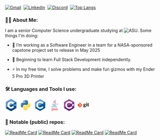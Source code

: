 [![Gmail](https://img.shields.io/badge/-gmail-446078?style=for-the-badge&logo=Gmail&logoColor=white)](mailto:bdelucia@asu.edu)&nbsp;
[![Linkedin](https://img.shields.io/badge/-linkedin-446078?style=for-the-badge&logo=Linkedin&logoColor=white)](https://www.linkedin.com/in/bdeluciajr)&nbsp;
[![Discord](https://img.shields.io/badge/-Discord-446078?style=for-the-badge&logo=discord&logoColor=white)](https://discordapp.com/users/168596902303105024)&nbsp;
[![Top Langs](https://github-readme-stats.vercel.app/api/top-langs/?username=bdelucia&layout=compact&theme=github_dark_dimmed)](https://github.com/anuraghazra/github-readme-stats)
### :man_technologist: About Me:

I am a senior Computer Science undergraduate studying at <img src="https://banner2.cleanpng.com/20180607/ylh/kisspng-arizona-state-university-west-campus-arizona-state-letter-gold-5b19fc1963e347.2024740115284295934092.jpg" title="ASU" alt="ASU" width="44" height="30"/>. Some things I'm doing:

- :telescope: I’m working as a Software Engineer in a team for a NASA-sponsored capstone project set to release in May 2025

- :seedling: Beginning to learn Full Stack Development independently.

- :zap: In my free time, I solve problems and make fun gizmos with my Ender 5 Pro 3D Printer

### :hammer_and_wrench: Languages and Tools I use:
<div>
  <img src="https://github.com/devicons/devicon/blob/master/icons/cplusplus/cplusplus-original.svg" title="C++" alt= "C++" width="40" height="40"/>&nbsp;
  <img src="https://github.com/devicons/devicon/blob/master/icons/python/python-original.svg" title="Python" alt= "Python" width="40" height="40"/>&nbsp;
  <img src="https://github.com/devicons/devicon/blob/master/icons/c/c-original.svg" title="Python" alt= "Python" width="40" height="40"/>&nbsp;
  <img src="https://github.com/devicons/devicon/blob/master/icons/java/java-original-wordmark.svg" title="Java" alt="Java" width="40" height="40"/>&nbsp;
  <img src="https://github.com/devicons/devicon/blob/master/icons/csharp/csharp-original.svg" title="C#" alt="C#" width="40" height="40"/>&nbsp;
  <img src="https://github.com/devicons/devicon/blob/master/icons/git/git-original-wordmark.svg" title="Git" **alt="Git" width="40" height="40"/>
</div>

### 📁 Notable (public) repos: 
[![ReadMe Card](https://github-readme-stats.vercel.app/api/pin/?username=bdelucia&repo=FunFactUsingChatGPTAPI)](https://github.com/bdelucia/FunFactUsingChatGPTAPI)
[![ReadMe Card](https://github-readme-stats.vercel.app/api/pin/?username=bdelucia&repo=odin-calculator)](https://github.com/bdelucia/odin-calculator)
[![ReadMe Card](https://github-readme-stats.vercel.app/api/pin/?username=bdelucia&repo=EffortLogger)](https://github.com/bdelucia/EffortLogger)
[![ReadMe Card](https://github-readme-stats.vercel.app/api/pin/?username=bdelucia&repo=countingbucketradixsorts)](https://github.com/bdelucia/countingbucketradixsorts)

